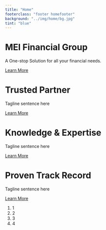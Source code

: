 ```yaml
---
title: "Home"
footerclass: "footer homefooter"
background: "../img/home/bg.jpg"
tint: "blue"
---
```


<div id="carouselExampleIndicators" class="carousel slide" data-ride="carousel" data-interval="5000">
  <div class="carousel-inner">
    <div class="carousel-item one active">
      <div class="onebg"></div>
      <div class="container">
      	<div class="content-left">
      		<h1 class="home-header1">MEI Financial Group</h1>
      		<p class="home-p1">A One-stop Solution for all your financial needs.</p>
      		<a href="/" class="btn btn-info">Learn More</a>
      	</div>
      </div>
    </div>
    <div class="carousel-item two">
      <div class="twobg"></div>      
      <div class="container">
      	<div class="content-left">    
      		<h1 class="home-header1">Trusted Partner</h1>
      		<p class="home-p1">Tagline sentence here</p>
      		<a href="/team" class="btn btn-info">Learn More</a>
      	</div>
      </div>      		
    </div>
    <div class="carousel-item three">
      <div class="threebg"></div>    
      <div class="container">
      	<div class="content-left">    
      		<h1 class="home-header1">Knowledge & Expertise</h1>
      		<p class="home-p1">Tagline sentence here</p>
      		<a href="/expertise" class="btn btn-info">Learn More</a>
      	</div>
      </div>      		
    </div>
    <div class="carousel-item four">
      <div class="fourbg"></div>    
      <div class="container">
      	<div class="content-left">    
      		<h1 class="home-header1">Proven Track Record</h1>
      		<p class="home-p1">Tagline sentence here</p>
      		<a href="/firm#v-pills-success" class="btn btn-info">Learn More</a>
      	</div>
      </div>      		
    </div>
    <ol class="carousel-indicators carousel-indicators-numbers">
      <li data-target="#carouselExampleIndicators" data-slide-to="0" class="active">1</li>
      <li data-target="#carouselExampleIndicators" data-slide-to="1" class="">2</li>
      <li data-target="#carouselExampleIndicators" data-slide-to="2" class="">3</li>
      <li data-target="#carouselExampleIndicators" data-slide-to="3" class="">4</li>    
    </ol>             
  </div>
</div>
